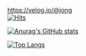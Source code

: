 https://velog.io/@jong<br>
[![Hits](https://hits.seeyoufarm.com/api/count/incr/badge.svg?url=https%3A%2F%2Fgithub.com%2FPotato-Y&count_bg=%238EB9DB&title_bg=%237586A6&icon=github.svg&icon_color=%23E7E7E7&title=Visitors&edge_flat=false)](https://hits.seeyoufarm.com)

[![Anurag's GitHub stats](https://github-readme-stats.vercel.app/api?username=Potato-Y)](https://github.com/anuraghazra/github-readme-stats)

[![Top Langs](https://github-readme-stats.vercel.app/api/top-langs/?username=Potato-Y)](https://github.com/anuraghazra/github-readme-stats)
